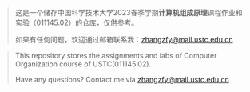 > 这是一个储存中国科学技术大学2023春季学期**计算机组成原理**课程作业和实验（011145.02）的仓库，仅供参考。
>
> 如果有任何问题，欢迎通过邮箱联系我：zhangzfy@mail.ustc.edu.cn

  
> This repository stores the assignments and labs of Computer Organization course of USTC(011145.02).
>
> Have any questions? Contact me via zhangzfy@mail.ustc.edu.cn

